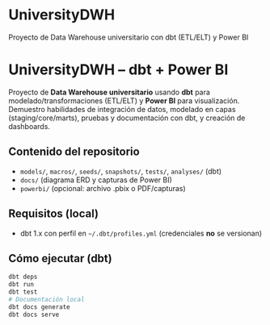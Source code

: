 # UniversityDWH
Proyecto de Data Warehouse universitario con dbt (ETL/ELT) y Power BI
# UniversityDWH – dbt + Power BI

Proyecto de **Data Warehouse universitario** usando **dbt** para modelado/transformaciones (ETL/ELT) y **Power BI** para visualización.  
Demuestro habilidades de integración de datos, modelado en capas (staging/core/marts), pruebas y documentación con dbt, y creación de dashboards.

## Contenido del repositorio
- `models/`, `macros/`, `seeds/`, `snapshots/`, `tests/`, `analyses/` (dbt)
- `docs/` (diagrama ERD y capturas de Power BI)
- `powerbi/` (opcional: archivo .pbix o PDF/capturas)

## Requisitos (local)
- dbt 1.x con perfil en `~/.dbt/profiles.yml` (credenciales **no** se versionan)

## Cómo ejecutar (dbt)
```bash
dbt deps
dbt run
dbt test
# Documentación local
dbt docs generate
dbt docs serve
